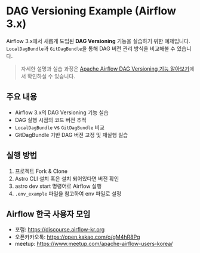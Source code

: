 # DAG Versioning Example (Airflow 3.x)

Airflow 3.x에서 새롭게 도입된 **DAG Versioning** 기능을 실습하기 위한 예제입니다.  
`LocalDagBundle`과 `GitDagBundle`을 통해 DAG 버전 관리 방식을 비교해볼 수 있습니다.

> 자세한 설명과 실습 과정은 [Apache Airflow DAG Versioning 기능 알아보기](https://discourse.airflow-kr.org/t/apache-airflow-dag-versioning/355?u=choo121600)에서 확인하실 수 있습니다.


## 주요 내용

- Airflow 3.x의 DAG Versioning 기능 실습
- DAG 실행 시점의 코드 버전 추적
- `LocalDagBundle` vs `GitDagBundle` 비교
- GitDagBundle 기반 DAG 버전 고정 및 재실행 실습


## 실행 방법
1. 프로젝트 Fork & Clone
2. Astro CLI 설치 혹은 설치 되어있다면 버전 확인
3. astro dev start 명령어로 Airflow 실행
4. `.env_example` 파일을 참고하여 env 파일로 설정


## Airflow 한국 사용자 모임
- 포럼: https://discourse.airflow-kr.org
- 오픈카카오톡: https://open.kakao.com/o/gM4hR8Pg
- meetup: https://www.meetup.com/apache-airflow-users-korea/
